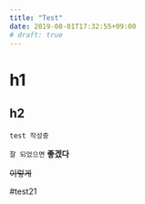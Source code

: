 ```yaml
---
title: "Test"
date: 2019-08-01T17:32:55+09:00
# draft: true
---
```




# h1

## h2

```
test 작성중
```

`잘 되었으면` **좋겠다**

~~이렇게~~

#test21


